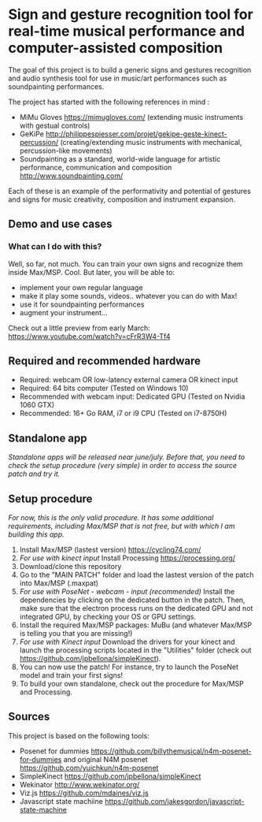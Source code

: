 # Sign and gesture recognition tool for real-time musical performance and computer-assisted composition

The goal of this project is to build a generic signs and gestures recognition and audio synthesis tool for use in music/art performances such as soundpainting performances.

The project has started with the following references in mind :
* MiMu Gloves https://mimugloves.com/ (extending music instruments with gestual controls)
* GeKiPe http://philippespiesser.com/projet/gekipe-geste-kinect-percussion/ (creating/extending music instruments with mechanical, percussion-like movements)
* Soundpainting as a standard, world-wide language for artistic performance, communication and composition http://www.soundpainting.com/

Each of these is an example of the performativity and potential of gestures and signs for music creativity, composition and instrument expansion.

## Demo and use cases

### What can I do with this?

Well, so far, not much. You can train your own signs and recognize them inside Max/MSP. Cool. But later, you will be able to:
- implement your own regular language
- make it play some sounds, videos.. whatever you can do with Max!
- use it for soundpainting performances
- augment your instrument...

Check out a little preview from early March: https://www.youtube.com/watch?v=cFrR3W4-Tf4

## Required and recommended hardware

* Required: webcam OR low-latency external camera OR kinect input
* Required: 64 bits computer (Tested on Windows 10)
* Recommended with webcam input: Dedicated GPU (Tested on Nvidia 1060 GTX)
* Recommended: 16+ Go RAM, i7 or i9 CPU (Tested on i7-8750H)

## Standalone app

_Standalone apps will be released near june/july. Before that, you need to check the setup procedure (very simple) in order to access the source patch and try it._

## Setup procedure

_For now, this is the only valid procedure. It has some additional requirements, including Max/MSP that is not free, but with which I am building this app._

1. Install Max/MSP (lastest version) https://cycling74.com/
2. _For use with kinect input_ Install Processing https://processing.org/
3. Download/clone this repository
4. Go to the "MAIN PATCH" folder and load the lastest version of the patch into Max/MSP (.maxpat)
5. _For use with PoseNet - webcam - input (recommended)_ Install the dependencies by clicking on the dedicated button in the patch. Then, make sure that the electron process runs on the dedicated GPU and not integrated GPU, by checking your OS or GPU settings.
6. Install the required Max/MSP packages: MuBu (and whatever Max/MSP is telling you that you are missing!)
7. _For use with Kinect input_ Download the drivers for your kinect and launch the processing scripts located in the "Utilities" folder (check out https://github.com/jpbellona/simpleKinect).
8. You can now use the patch! For instance, try to launch the PoseNet model and train your first signs!
9. To build your own standalone, check out the procedure for Max/MSP and Processing.

## Sources

This project is based on the following tools:
* Posenet for dummies https://github.com/billythemusical/n4m-posenet-for-dummies and original N4M posenet https://github.com/yuichkun/n4m-posenet
* SimpleKinect https://github.com/jpbellona/simpleKinect
* Wekinator http://www.wekinator.org/
* Viz.js https://github.com/mdaines/viz.js
* Javascript state machiine https://github.com/jakesgordon/javascript-state-machine
